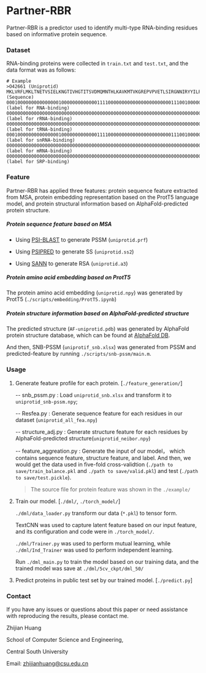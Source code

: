 # Partner-RBR

Partner-RBR is a predictor used to identify multi-type RNA-binding residues based on informative protein sequence.



### Dataset

RNA-binding proteins were collected in `train.txt` and `test.txt`,  and the data format was as follows: 

```
# Example
>O42661 (Uniprotid)
MKLVRFLMKLTNETVSIELKNGTIVHGTITSVDMQMNTHLKAVKMTVKGREPVPVETLSIRGNNIRYYILPDSLPLDTLLIDDSTKPKQKKKEVVRGRGRGRGRGTRGRGRGASRGF (Sequence)
000100000000000000010000000000000111100000000000000000000000111001000000000000000000000000000000000000000000000000000 (label for RNA-binding)
000000000000000000000000000000000000000000000000000000000000000000000000000000000000000000000000000000000000000000000 (label for rRNA-binding)
000000000000000000000000000000000000000000000000000000000000000000000000000000000000000000000000000000000000000000000 (label for tRNA-binding)
000100000000000000010000000000000111100000000000000000000000111001000000000000000000000000000000000000000000000000000 (label for snRNA-binding)
000000000000000000000000000000000000000000000000000000000000000000000000000000000000000000000000000000000000000000000 (label for mRNA-binding)
000000000000000000000000000000000000000000000000000000000000000000000000000000000000000000000000000000000000000000000 (label for SRP-binding)
```



### Feature

Partner-RBR has applied three features: protein sequence feature extracted from MSA, protein embedding representation based on the ProtT5 language model, and protein structural information based on AlphaFold-predicted protein structure.

##### Protein sequence feature based on MSA

- Using [PSI-BLAST](https://ftp.ncbi.nlm.nih.gov/blast/executables/blast+/2.2.26/) to generate PSSM (`uniprotid.prf`)

- Using [PSIPRED](http://bioinf.cs.ucl.ac.uk/psipred) to generate SS (`uniprotid.ss2`)
- Using [SANN](https://github.com/newtonjoo/sann) to generate RSA (`uniprotid.a3`)

##### Protein amino acid embedding based on ProtT5

The protein amino acid embedding (`uniprotid.npy`) was generated by ProtT5 (`./scripts/embedding/ProtT5.ipynb`)

##### Protein structure information based on AlphaFold-predicted structure 

The predicted structure (`AF-uniprotid.pdb`) was generated by AlphaFold protein structure database, which can be found at [AlphaFold DB](https://alphafold.ebi.ac.uk/).

And then, SNB-PSSM (`uniprotif_snb.xlsx`)  was generated from PSSM and predicted-feature by running `./scripts/snb-pssm/main.m`.



### Usage

1. Generate feature profile for each protein. [`./feature_generation/`]

   -- snb_pssm.py  :  Load  `uniprotid_snb.xlsx` and transform it to `uniprotid_snb-pssm.npy`;

   -- Resfea.py  :  Generate sequence feature for each residues in our dataset (`uniprotid_all_fea.npy`)

   -- structure_adj.py  :  Generate  structure feature for each residues  by AlphaFold-predicted structure(`uniprotid_neibor.npy`)

   -- feature_aggreation.py  :  Generate the input of our model， which contains sequence feature, structure feature, and label. And then, we would get the data used in five-fold cross-validtion (`./path to save/train_balance.pkl` and `./path to save/valid.pkl`) and test (`./path to save/test.pickle`).

   >  The source file for protein feature was shown in the `./example/`

2. Train our model. [`./dml/`, `./torch_model/`]

   `./dml/data_loader.py` transform our data (`*.pkl`) to tensor form.

   TextCNN was used to capture latent feature based on our input feature, and its  configuration and code were in `./torch_model/`.

    `./dml/Trainer.py` was used to perform mutual learning, while `./dml/Ind_Trainer` was used to perform independent learning.

   Run `./dml_main.py` to train the model based on our training data, and the trained model was save at `./dml/5cv_ckpt/dml_50/`

3. Predict proteins in public test set by our trained model. [`./predict.py`]


### Contact
If you have any issues or questions about this paper or need assistance with reproducing the results, please contact me.

Zhijian Huang

School of Computer Science and Engineering,

Central South University

Email: zhijianhuang@csu.edu.cn

